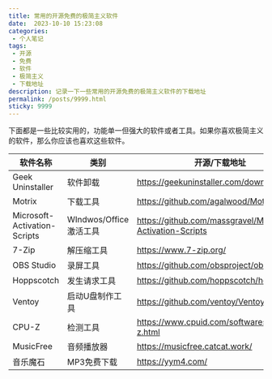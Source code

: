 ```yaml
---
title: 常用的开源免费的极简主义软件
date:  2023-10-10 15:23:08
categories:
 - 个人笔记
tags:
 - 开源
 - 免费
 - 软件
 - 极简主义
 - 下载地址
description: 记录一下一些常用的开源免费的极简主义软件的下载地址
permalink: /posts/9999.html
sticky: 9999
---
```

下面都是一些比较实用的，功能单一但强大的软件或者工具。如果你喜欢极简主义的软件，那么你应该也喜欢这些软件。

| 软件名称                     | 类别                   | 开源/下载地址                                              |
| ---------------------------- | ---------------------- | ---------------------------------------------------------- |
| Geek Uninstaller             | 软件卸载               | https://geekuninstaller.com/download                       |
| Motrix                       | 下载工具               | https://github.com/agalwood/Motrix                         |
| Microsoft-Activation-Scripts | WIndwos/Office激活工具 | https://github.com/massgravel/Microsoft-Activation-Scripts |
| 7-Zip                        | 解压缩工具             | https://www.7-zip.org/                                     |
| OBS Studio                   | 录屏工具               | https://github.com/obsproject/obs-studio                   |
| Hoppscotch                   | 发生请求工具           | https://github.com/hoppscotch/hoppscotch                   |
| Ventoy                       | 启动U盘制作工具        | https://github.com/ventoy/Ventoy                           |
| CPU-Z                        | 检测工具               | https://www.cpuid.com/softwares/cpu-z.html                 |
| MusicFree                    | 音频播放器             | https://musicfree.catcat.work/                             |
| 音乐魔石                     | MP3免费下载            | https://yym4.com/                                          |

